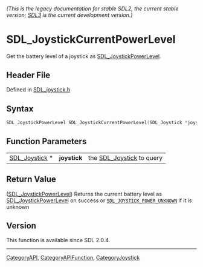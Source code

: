 ###### (This is the legacy documentation for stable SDL2, the current stable version; [SDL3](https://wiki.libsdl.org/SDL3/) is the current development version.)
# SDL_JoystickCurrentPowerLevel

Get the battery level of a joystick as [SDL_JoystickPowerLevel](SDL_JoystickPowerLevel).

## Header File

Defined in [SDL_joystick.h](https://github.com/libsdl-org/SDL/blob/SDL2/include/SDL_joystick.h)

## Syntax

```c
SDL_JoystickPowerLevel SDL_JoystickCurrentPowerLevel(SDL_Joystick *joystick);
```

## Function Parameters

|                                |              |                                           |
| ------------------------------ | ------------ | ----------------------------------------- |
| [SDL_Joystick](SDL_Joystick) * | **joystick** | the [SDL_Joystick](SDL_Joystick) to query |

## Return Value

([SDL_JoystickPowerLevel](SDL_JoystickPowerLevel)) Returns the current
battery level as [SDL_JoystickPowerLevel](SDL_JoystickPowerLevel) on
success or [`SDL_JOYSTICK_POWER_UNKNOWN`](SDL_JOYSTICK_POWER_UNKNOWN) if it
is unknown

## Version

This function is available since SDL 2.0.4.

----
[CategoryAPI](CategoryAPI), [CategoryAPIFunction](CategoryAPIFunction), [CategoryJoystick](CategoryJoystick)

